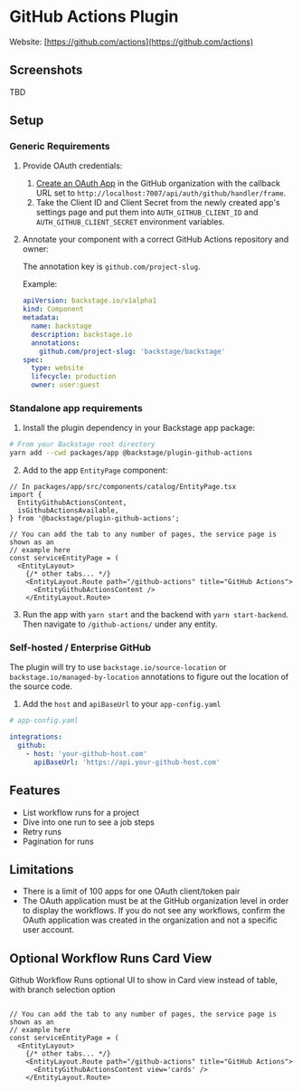 # GitHub Actions Plugin

Website: [https://github.com/actions](https://github.com/actions)

## Screenshots

TBD

## Setup

### Generic Requirements

1. Provide OAuth credentials:
   1. [Create an OAuth App](https://developer.github.com/apps/building-oauth-apps/creating-an-oauth-app/) in the GitHub organization with the callback URL set to `http://localhost:7007/api/auth/github/handler/frame`.
   2. Take the Client ID and Client Secret from the newly created app's settings page and put them into `AUTH_GITHUB_CLIENT_ID` and `AUTH_GITHUB_CLIENT_SECRET` environment variables.
2. Annotate your component with a correct GitHub Actions repository and owner:

   The annotation key is `github.com/project-slug`.

   Example:

   ```yaml
   apiVersion: backstage.io/v1alpha1
   kind: Component
   metadata:
     name: backstage
     description: backstage.io
     annotations:
       github.com/project-slug: 'backstage/backstage'
   spec:
     type: website
     lifecycle: production
     owner: user:guest
   ```

### Standalone app requirements

1. Install the plugin dependency in your Backstage app package:

```bash
# From your Backstage root directory
yarn add --cwd packages/app @backstage/plugin-github-actions
```

2. Add to the app `EntityPage` component:

```tsx
// In packages/app/src/components/catalog/EntityPage.tsx
import {
  EntityGithubActionsContent,
  isGithubActionsAvailable,
} from '@backstage/plugin-github-actions';

// You can add the tab to any number of pages, the service page is shown as an
// example here
const serviceEntityPage = (
  <EntityLayout>
    {/* other tabs... */}
    <EntityLayout.Route path="/github-actions" title="GitHub Actions">
      <EntityGithubActionsContent />
    </EntityLayout.Route>
```

3. Run the app with `yarn start` and the backend with `yarn start-backend`.
   Then navigate to `/github-actions/` under any entity.

### Self-hosted / Enterprise GitHub

The plugin will try to use `backstage.io/source-location` or `backstage.io/managed-by-location`
annotations to figure out the location of the source code.

1. Add the `host` and `apiBaseUrl` to your `app-config.yaml`

```yaml
# app-config.yaml

integrations:
  github:
    - host: 'your-github-host.com'
      apiBaseUrl: 'https://api.your-github-host.com'
```

## Features

- List workflow runs for a project
- Dive into one run to see a job steps
- Retry runs
- Pagination for runs

## Limitations

- There is a limit of 100 apps for one OAuth client/token pair
- The OAuth application must be at the GitHub organization level in order to display the workflows. If you do
  not see any workflows, confirm the OAuth application was created in the organization and not a specific user account.

## Optional Workflow Runs Card View

Github Workflow Runs optional UI to show in Card view instead of table, with branch selection option

```tsx

// You can add the tab to any number of pages, the service page is shown as an
// example here
const serviceEntityPage = (
  <EntityLayout>
    {/* other tabs... */}
    <EntityLayout.Route path="/github-actions" title="GitHub Actions">
      <EntityGithubActionsContent view='cards' />
    </EntityLayout.Route>
```
